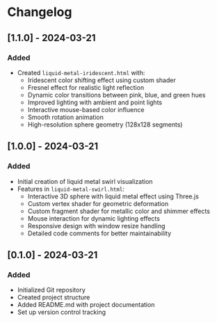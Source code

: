 # Changelog

## [1.1.0] - 2024-03-21

### Added
- Created `liquid-metal-iridescent.html` with:
  - Iridescent color shifting effect using custom shader
  - Fresnel effect for realistic light reflection
  - Dynamic color transitions between pink, blue, and green hues
  - Improved lighting with ambient and point lights
  - Interactive mouse-based color influence
  - Smooth rotation animation
  - High-resolution sphere geometry (128x128 segments)

## [1.0.0] - 2024-03-21

### Added
- Initial creation of liquid metal swirl visualization
- Features in `liquid-metal-swirl.html`:
  - Interactive 3D sphere with liquid metal effect using Three.js
  - Custom vertex shader for geometric deformation
  - Custom fragment shader for metallic color and shimmer effects
  - Mouse interaction for dynamic lighting effects
  - Responsive design with window resize handling
  - Detailed code comments for better maintainability

## [0.1.0] - 2024-03-21

### Added
- Initialized Git repository
- Created project structure
- Added README.md with project documentation
- Set up version control tracking 